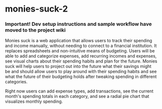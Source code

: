 monies-suck-2
=============
### Important! Dev setup instructions and sample workflow have moved to the project wiki

Monies suck is a web application that allows users to track their spending and income manually, without needing to connect to a financial institution. It replaces spreadsheets and non-intuitive means of budgeting. Users will be able to add and categorize expenses, add recurring incomes and expenses, see visual charts about their spending habits and plan for the future. Monies suck will help users to project out into the future what their savings might be and should allow users to play around with their spending habits and see what the future of their budgeting holds after tweaking spending in different categories.

Right now users can add expense types, add transactions, see the current month's spending totals in each category, and see a radial pie chart that visualizes monthly spending.
